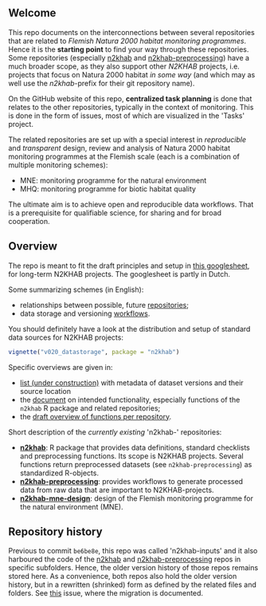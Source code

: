 ## Welcome

This repo documents on the interconnections between several repositories that are related to *Flemish Natura 2000 habitat monitoring programmes*.
Hence it is the **starting point** to find your way through these repositories.
Some repositories (especially [n2khab](https://github.com/inbo/n2khab) and [n2khab-preprocessing](https://github.com/inbo/n2khab-preprocessing)) have a much broader scope,
as they also support other _N2KHAB_ projects, i.e. projects that focus on Natura 2000 habitat _in some way_ (and which may as well use the _n2khab_-prefix for their git repository name).

On the GitHub website of this repo, **centralized task planning** is done that relates to the other repositories, typically in the context of monitoring.
This is done in the form of issues, most of which are visualized in the 'Tasks' project.

The related repositories are set up with a special interest in _reproducible_ and _transparent_ design, review and analysis of Natura 2000 habitat monitoring programmes at the Flemish scale (each is a combination of multiple monitoring schemes):

- MNE: monitoring programme for the natural environment
- MHQ: monitoring programme for biotic habitat quality

The ultimate aim is to achieve open and reproducible data workflows.
That is a prerequisite for qualifiable science, for sharing and for broad cooperation.


## Overview

The repo is meant to fit the draft principles and setup in [this googlesheet](https://docs.google.com/spreadsheets/d/18U4AmiMnnApbgQTnfWbeZ3dAH3_4ISxUob_SX-maKV8), for long-term N2KHAB projects.
The googlesheet is partly in Dutch.

Some summarizing schemes (in English):

- relationships between possible, future [repositories](https://drive.google.com/open?id=1RQsjxch0YKdqJSPIDjCG_wEbYTlP3oDv);
- data storage and versioning [workflows](https://drive.google.com/open?id=1xZz9f9n8zSUxBJvW6WEFLyDK7Ya0u4iN).

You should definitely have a look at the distribution and setup of standard data sources for N2KHAB projects:

```r
vignette("v020_datastorage", package = "n2khab")
```

Specific overviews are given in:

- [list (under construction)](https://docs.google.com/spreadsheets/d/1E8ERlfYwP3OjluL8d7_4rR1W34ka4LRCE35JTxf3WMI) with metadata of dataset versions and their source location
- the [document](functionality.md) on intended functionality, especially functions of the `n2khab` R package and related repositories;
- the [draft overview of functions per repository](https://docs.google.com/spreadsheets/d/18U4AmiMnnApbgQTnfWbeZ3dAH3_4ISxUob_SX-maKV8/edit#gid=924567109).

Short description of the _currently existing_ 'n2khab-' repositories:

- **[n2khab](https://github.com/inbo/n2khab)**: R package that provides data definitions, standard checklists and preprocessing functions.
Its scope is N2KHAB projects.
Several functions return preprocessed datasets (see `n2khab-preprocessing`) as standardized R-objects.
- **[n2khab-preprocessing](https://github.com/inbo/n2khab-preprocessing)**: provides workflows to generate processed data from raw data that are important to N2KHAB-projects.
- **[n2khab-mne-design](https://github.com/inbo/n2khab-mne-design)**: design of the Flemish monitoring programme for the natural environment (MNE).


## Repository history

Previous to commit `be6be8e`, this repo was called 'n2khab-inputs' and it also harboured the code of the [n2khab](https://github.com/inbo/n2khab) and [n2khab-preprocessing](https://github.com/inbo/n2khab-preprocessing) repos in specific subfolders.
Hence, the older version history of those repos remains stored here.
As a convenience, both repos also hold the older version history, but in a rewritten (shrinked) form as defined by the related files and folders.
See [this](https://github.com/inbo/n2khab-monitoring/issues/28) issue, where the migration is documented.

